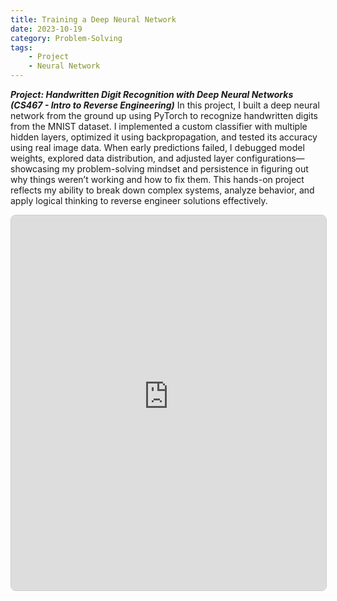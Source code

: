 ```yaml
---
title: Training a Deep Neural Network
date: 2023-10-19
category: Problem-Solving
tags:
    - Project
    - Neural Network
---
```


***Project: Handwritten Digit Recognition with Deep Neural Networks (CS467 - Intro to Reverse Engineering)***
In this project, I built a deep neural network from the ground up using PyTorch to recognize handwritten digits from the MNIST dataset. I implemented a custom classifier with multiple hidden layers, optimized it using backpropagation, and tested its accuracy using real image data. When early predictions failed, I debugged model weights, explored data distribution, and adjusted layer configurations—showcasing my problem-solving mindset and persistence in figuring out why things weren’t working and how to fix them. This hands-on project reflects my ability to break down complex systems, analyze behavior, and apply logical thinking to reverse engineer solutions effectively.

<iframe src="https://680c344cd99d672d3c82ffdf--verdant-sopapillas-45fad4.netlify.app/"
        width="100%"
        height="600"
        frameborder="0"
        allowfullscreen
        style="border: 1px solid #ccc; border-radius: 8px;">
</iframe>